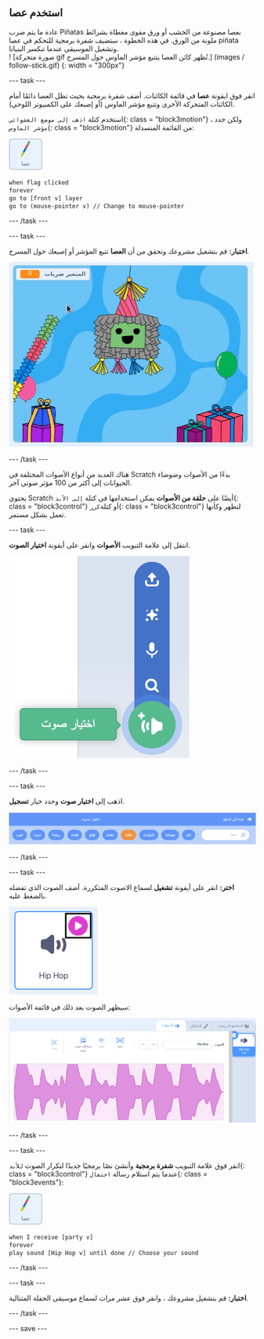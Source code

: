 ## استخدم عصا

<div style="display: flex; flex-wrap: wrap">
<div style="flex-basis: 200px; flex-grow: 1; margin-right: 15px;">
عادة ما يتم ضرب Piñatas بعصا مصنوعة من الخشب أو ورق مقوى مغطاة بشرائط ملونة من الورق. في هذه الخطوة ، ستضيف شفرة برمجية 
للتحكم في عصا piñata وتشغيل الموسيقى عندما تنكسر البنياتا. 
</div>
<div>
! [صورة متحركة gif تُظهر كائن العصا يتتبع مؤشر الماوس حول المسرح.] (images / follow-stick.gif) {: width = "300px"}
</div>
</div>

--- task ---

انقر فوق ايقونة **عصا** في قائمة الكائنات. أضف شفرة برمجية بحيث تظل العصا دائمًا أمام الكائنات المتحركة الأخرى وتتبع مؤشر الماوس (أو إصبعك على الكمبيوتر اللوحي).

استخدم كتلة `اذهب إلى موضع العشوائي`{: class = "block3motion"} ، ولكن حدد `مؤشر الماوس`{: class = "block3motion"} من القائمة المنسدلة:

![كائن البنياتا](images/stick-sprite.png)

```blocks3
when flag clicked
forever
go to [front v] layer
go to (mouse-pointer v) // Change to mouse-pointer
```

--- /task ---

--- task ---

**اختبار:** قم بتشغيل مشروعك وتحقق من أن **العصا** تتبع المؤشر أو إصبعك حول المسرح.

![! [صورة متحركة gif تُظهر كائن العصا يتتبع مؤشر الماوس حول المسرح.] (images /) {: width = "300px"}.](images/follow-stick.gif)

--- /task ---

هناك العديد من أنواع الأصوات المختلفة في Scratch بدءًا من الأصوات وضوضاء الحيوانات إلى أكثر من 100 مؤثر صوتي آخر.

يحتوي Scratch أيضًا على **حلقة من الأصوات** يمكن استخدامها في كتلة `إلى الأبد`{: class = "block3control"} أو كتلة`كرر`{: class = "block3control"} لتظهر وكأنها تعمل بشكل مستمر.

--- task ---

انتقل إلى علامة التبويب **الأصوات** وانقر على أيقونة **اختيار الصوت**.

![اختر أيقونة الصوت مع قائمة الأصوات المنبثقة. عند تحديده، يكون اختيار رمز الصوت عبارة عن مكبر صوت أبيض على دائرة خضراء.](images/sound-icon.png)

--- /task ---

--- task ---

اذهب إلى **اختيار صوت** وحدد خيار **تسجيل**.

![معرض الصوت -فئة "Loops" مظللة باللون البرتقالي لإظهار أنه قد تم تحديده. الفئات الأخرى باللون الأزرق.](images/loops-category.png)

--- /task ---

--- task ---

**اختر:** انقر على أيقونة **تشغيل** لسماع الاصوت المتكررة. أضف الصوت الذي تفضله بالضغط عليه.

![صوت "الهيب هوب" مع زر التشغيل المميز في الزاوية العلوية اليمنى من أيقونة الصوت.](images/play-icon.png)

سيظهر الصوت بعد ذلك في قائمة الأصوات:

![صوت "الهيب هوب" في قائمة الاصوات في علامة تبويب الأصوات.](images/added-sound.png)

--- /task ---

--- task ---

انقر فوق علامة التبويب **شفرة برمجية** وأنشئ نصًا برمجيًا جديدًا لتكرار الصوت `للأبد`{: class = "block3control"} عندما يتم استلام رسالة `احتفال`{: class = "block3events"}:

![كائن البنياتا.](images/stick-sprite.png)

```blocks3
when I receive [party v]
forever
play sound [Hip Hop v] until done // Choose your sound
```

--- /task ---

--- task ---

**اختبار:** قم بتشغيل مشروعك ، وانقر فوق عشر مرات لسماع موسيقى الحفلة المتتالية.

--- /task ---

--- save ---
